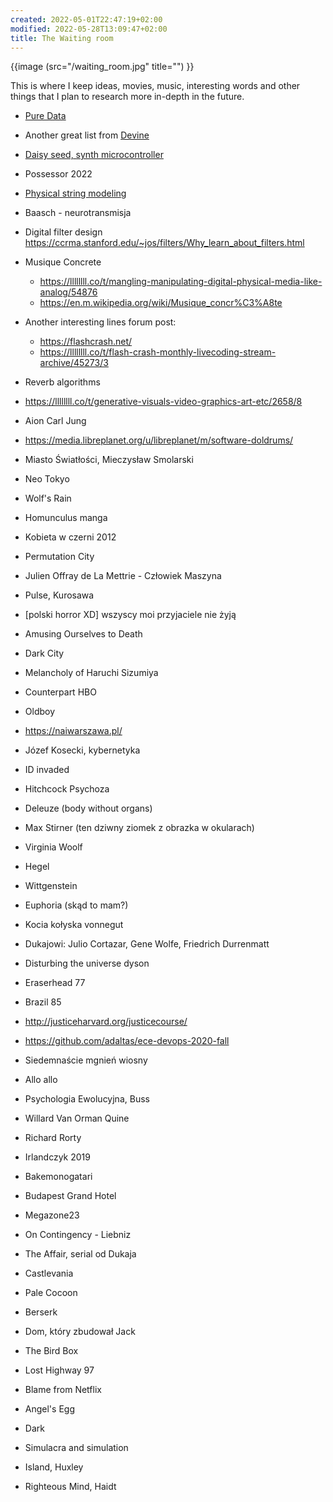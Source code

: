 ```yaml
---
created: 2022-05-01T22:47:19+02:00
modified: 2022-05-28T13:09:47+02:00
title: The Waiting room
---
```


{{image (src="/waiting_room.jpg" title="") }}

This is where I keep ideas, movies, music, interesting words and other things that I plan to research more in-depth in the future.

- [Pure Data](https://puredata.info/) 
- Another great list from [Devine](https://wiki.xxiivv.com/site/directory.html) 
- [Daisy seed, synth microcontroller](https://www.electro-smith.com/daisy/daisy) 
- Possessor 2022
- [Physical string modeling](https://ccrma.stanford.edu/software/clm/compmus/clm-tutorials/pm.html#k-s)
- Baasch - neurotransmisja
- Digital filter design https://ccrma.stanford.edu/~jos/filters/Why_learn_about_filters.html
- Musique Concrete
  - https://llllllll.co/t/mangling-manipulating-digital-physical-media-like-analog/54876 
  - https://en.m.wikipedia.org/wiki/Musique_concr%C3%A8te
- Another interesting lines forum post:
  - https://flashcrash.net/
  - https://llllllll.co/t/flash-crash-monthly-livecoding-stream-archive/45273/3
- Reverb algorithms

- https://llllllll.co/t/generative-visuals-video-graphics-art-etc/2658/8
- Aion Carl Jung
- https://media.libreplanet.org/u/libreplanet/m/software-doldrums/
- Miasto Światłości, Mieczysław Smolarski
- Neo Tokyo
- Wolf's Rain
- Homunculus manga
- Kobieta w czerni 2012
- Permutation City
- Julien Offray de La Mettrie - Człowiek Maszyna 
- Pulse, Kurosawa
- [polski horror XD] wszyscy moi przyjaciele nie żyją
- Amusing Ourselves to Death
- Dark City
- Melancholy of Haruchi Sizumiya
- Counterpart HBO 
- Oldboy
- https://naiwarszawa.pl/
- Józef Kosecki, kybernetyka
- ID invaded
- Hitchcock Psychoza
- Deleuze (body without organs)
- Max Stirner (ten dziwny ziomek z obrazka w okularach) 
- Virginia Woolf
- Hegel
- Wittgenstein
- Euphoria (skąd to mam?) 
- Kocia kołyska vonnegut
- Dukajowi: Julio Cortazar, Gene Wolfe, Friedrich Durrenmatt
- Disturbing the universe dyson
- Eraserhead 77
- Brazil 85
- http://justiceharvard.org/justicecourse/
- https://github.com/adaltas/ece-devops-2020-fall
- Siedemnaście mgnień wiosny
- Allo allo
- Psychologia Ewolucyjna, Buss
- Willard Van Orman Quine 
- Richard Rorty
- Irlandczyk 2019
- Bakemonogatari 
- Budapest Grand Hotel
- Megazone23
- On Contingency - Liebniz
- The Affair, serial od Dukaja 
- Castlevania
- Pale Cocoon
- Berserk
- Dom, który zbudował Jack 
- The Bird Box
- Lost Highway 97
- Blame from Netflix
- Angel's Egg
- Dark
- Simulacra and simulation
- Island, Huxley
- Righteous Mind, Haidt
